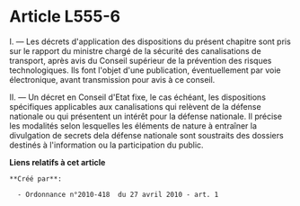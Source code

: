 # Article L555-6

I. ― Les décrets d'application des dispositions du présent chapitre sont pris sur le rapport du ministre chargé de la
sécurité des canalisations de transport, après avis du Conseil supérieur de la prévention des risques technologiques. Ils
font l'objet d'une publication, éventuellement par voie électronique, avant transmission pour avis à ce conseil. 

II. ― Un décret en Conseil d'Etat fixe, le cas échéant, les dispositions spécifiques applicables aux canalisations qui
relèvent de la défense nationale ou qui présentent un intérêt pour la défense nationale. Il précise les modalités selon
lesquelles les éléments de nature à entraîner la divulgation de secrets dela défense nationale sont soustraits des dossiers
destinés à l'information ou la participation du public.

**Liens relatifs à cet article**

	**Créé par**:

	  - Ordonnance n°2010-418  du 27 avril 2010 - art. 1
